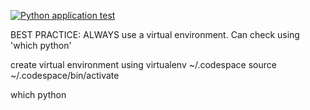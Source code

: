 [![Python application test](https://github.com/vvr-rao/test-scaffold/actions/workflows/main.yml/badge.svg)](https://github.com/vvr-rao/test-scaffold/actions/workflows/main.yml)

BEST PRACTICE:
ALWAYS use a virtual environment. Can check using 'which python'

create virtual environment using 
virtualenv ~/.codespace
source ~/.codespace/bin/activate

which python
